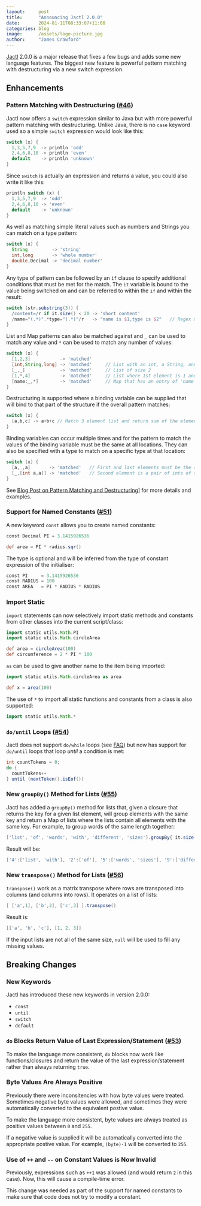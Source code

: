 ```yaml
---
layout:     post
title:      "Announcing Jactl 2.0.0"
date:       2024-01-11T08:33:07+11:00
categories: blog
image:      /assets/logo-picture.jpg
author:     "James Crawford"
---
```


[Jactl](https://jactl.io) 2.0.0 is a major release that fixes a few bugs and adds some new language features.
The biggest new feature is powerful pattern matching with destructuring via a new switch expression.

## Enhancements

### Pattern Matching with Destructuring ([#46](https://github.com/jaccomoc/jactl/issues/46))

Jactl now offers a `switch` expression similar to Java but with more powerful pattern matching with destructuring.
Unlike Java, there is no `case` keyword used so a simple `switch` expression would look like this:
```groovy
switch (x) {
  1,3,5,7,9  -> println 'odd'
  2,4,6,8,10 -> println 'even'
  default    -> println 'unknown'
}
```

Since `switch` is actually an expression and returns a value, you could also write it like this:
```groovy
println switch (x) {
  1,3,5,7,9  -> 'odd'
  2,4,6,8,10 -> 'even'
  default    -> 'unknown'
}

```

As well as matching simple literal values such as numbers and Strings you can match on a type pattern:
```groovy
switch (x) {
  String         -> 'string'
  int,long       -> 'whole number'
  double,Decimal -> 'decimal number' 
}
```

Any type of pattern can be followed by an `if` clause to specify additional conditions that must be met for the
match.
The `it` variable is bound to the value being switched on and can be referred to within the `if` and within the
result:
```groovy
switch (str.substring(3)) {
  /content=/r if it.size() < 20 -> 'short content' 
  /name="(.*)".*type="(.*)"/r   -> "name is $1,type is $2"   // Regex match with capture variables
}
```

List and Map patterns can also be matched against and `_` can be used to match any value and `*` can be used to
match any number of values:
```groovy
switch (x) {
  [1,2,3]           -> 'matched'
  [int,String,long] -> 'matched'     // List with an int, a String, and a long
  [_,_]             -> 'matched'     // List of size 2
  [1,*,4]           -> 'matched'     // List where 1st element is 1 and last is 4 (size is at least 2)
  [name:_,*]        -> 'matched'     // Map that has an entry of 'name' of any value
}
```

Destructuring is supported where a binding variable can be supplied that will bind to that part of the structure
if the overall pattern matches:
```groovy
switch (x) {
  [a,b,c] -> a+b+c // Match 3 element list and return sum of the elements
}
```

Binding variables can occur multiple times and for the pattern to match the values of the binding variable must be
the same at all locations.
They can also be specified with a type to match on a specific type at that location:
```groovy
switch (x) {
  [a,_,a]       -> 'matched'   // First and last elements must be the same
  [_,[int a,a]] -> 'matched'   // Second element is a pair of ints of same value
}
```

See [Blog Post on Pattern Matching and Destructuring](https://jactl.io/blog/2023/12/21/switch-expressions.html)] for
more details and examples.

### Support for Named Constants ([#51](https://github.com/jaccomoc/jactl/issues/51))

A new keyword `const` allows you to create named constants:
```groovy
const Decimal PI = 3.1415926536

def area = PI * radius.sqr()
```

The type is optional and will be inferred from the type of constant expression of the initialiser:
```groovy
const PI     = 3.1415926536
const RADIUS = 100
const AREA   = PI * RADIUS * RADIUS 
```

### Import Static

`import` statements can now selectively import static methods and constants from other classes into the current
script/class:
```groovy
import static utils.Math.PI
import static utils.Math.circleArea

def area = circleArea(100)
def circumference = 2 * PI * 100
```

`as` can be used to give another name to the item being imported:
```groovy
import static utils.Math.circleArea as area

def x = area(100)
```

The use of `*` to import all static functions and constants from a class is also supported:
```groovy
import static utils.Math.*
```

### `do/until` Loops ([#54](https://github.com/jaccomoc/jactl/issues/54))

Jactl does not support `do/while` loops (see [FAQ](https://jactl.io/faq#why-is-there-no-dowhile-loop)) but now has
support for `do/until` loops that loop _until_ a condition is met:
```groovy
int countTokens = 0;
do {
  countTokens++
} until (nextToken().isEof())
```

### New `groupBy()` Method for Lists ([#55](https://github.com/jaccomoc/jactl/issues/55))

Jactl has added a `groupBy()` method for lists that, given a closure that returns the key
for a given list element, will group elements with the same key and return a Map of lists
where the lists contain all elements with the same key.
For example, to group words of the same length together:
```groovy
['list', 'of', 'words', 'with', 'different', 'sizes'].groupBy{ it.size().toString() }
```
Result will be:
```groovy
['4':['list', 'with'], '2':['of'], '5':['words', 'sizes'], '9':['different']]
```

### New `transpose()` Method for Lists ([#56](https://github.com/jaccomoc/jactl/issues/56))

`transpose()` work as a matrix transpose where rows are transposed into columns (and columns
into rows).
It operates on a list of lists:
```groovy
[ ['a',1], ['b',2], ['c',3] ].transpose()
```
Result is:
```groovy
[['a', 'b', 'c'], [1, 2, 3]]
```

If the input lists are not all of the same size, `null` will be used to fill any missing values.

## Breaking Changes

### New Keywords

Jactl has introduced these new keywords in version 2.0.0:
* `const`
* `until`
* `switch`
* `default`

### `do` Blocks Return Value of Last Expression/Statement ([#53](https://github.com/jaccomoc/jactl/issues/53))

To make the language more consistent, `do` blocks now work like functions/closures and return the
value of the last expression/statement rather than always returning `true`.

### Byte Values Are Always Positive

Previously there were inconsitencies with how byte values were treated.
Sometimes negative byte values were allowed, and sometimes they were automatically converted
to the equivalent postive value.

To make the language more consistent, byte values are always treated as positive values between
`0` and `255`.

If a negative value is supplied it will be automatically converted into the appropriate postive
value.
For example, `(byte)-1` will be converted to `255`.

### Use of `++` and `--` on Constant Values is Now Invalid

Previously, expressions such as `++1` was allowed (and would return `2` in this case).
Now, this will cause a compile-time error.

This change was needed as part of the support for named constants to make sure that code
does not try to modify a constant.
